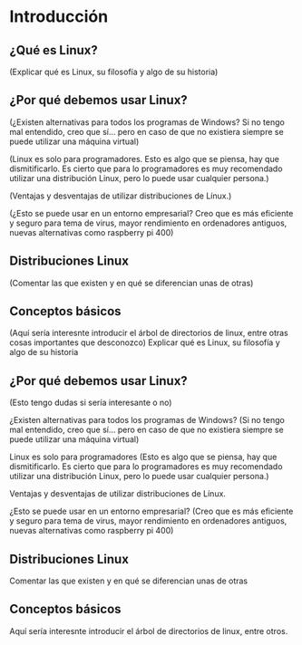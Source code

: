 # Introducción

## ¿Qué es Linux?
(Explicar qué es Linux, su filosofía y algo de su historia)


## ¿Por qué debemos usar Linux?

(¿Existen alternativas para todos los programas de Windows? Si no tengo mal entendido, creo que sí...
pero en caso de que no existiera siempre se puede utilizar una máquina virtual)

(Linux es solo para programadores. Esto es algo que se piensa, hay que dismitificarlo. Es cierto que para
lo programadores es muy recomendado utilizar una distribución Linux, pero lo puede usar cualquier persona.)

(Ventajas y desventajas de utilizar distribuciones de Línux.)

(¿Esto se puede usar en un entorno empresarial? Creo que es más eficiente y seguro para tema de virus,
mayor rendimiento en ordenadores antiguos, nuevas alternativas como raspberry pi 400)

## Distribuciones Linux
(Comentar las que existen y en qué se diferencian unas de otras)

## Conceptos básicos
(Aquí sería interesnte introducir el árbol de directorios de linux, entre otras cosas importantes que desconozco)
Explicar qué es Linux, su filosofía y algo de su historia

## ¿Por qué debemos usar Linux?
(Esto tengo dudas si sería interesante o no)

¿Existen alternativas para todos los programas de Windows? (Si no tengo mal entendido, creo que sí...
pero en caso de que no existiera siempre se puede utilizar una máquina virtual)

Linux es solo para programadores (Esto es algo que se piensa, hay que dismitificarlo. Es cierto que para
lo programadores es muy recomendado utilizar una distribución Linux, pero lo puede usar cualquier persona.)

Ventajas y desventajas de utilizar distribuciones de Línux.

¿Esto se puede usar en un entorno empresarial? (Creo que es más eficiente y seguro para tema de virus,
mayor rendimiento en ordenadores antiguos, nuevas alternativas como raspberry pi 400)

## Distribuciones Linux
Comentar las que existen y en qué se diferencian unas de otras

## Conceptos básicos
Aquí sería interesnte introducir el árbol de directorios de linux, entre otros.





